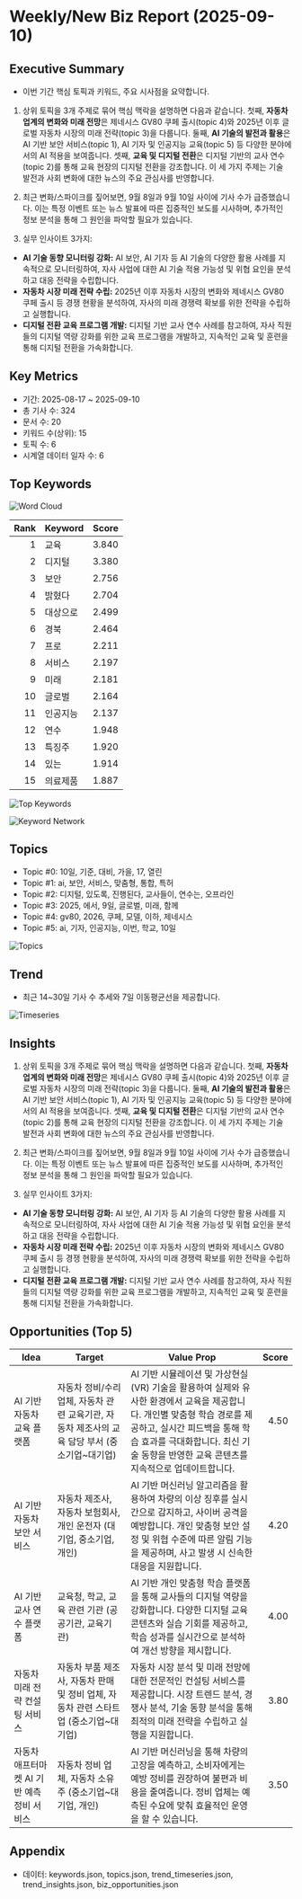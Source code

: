 # Weekly/New Biz Report (2025-09-10)

## Executive Summary

- 이번 기간 핵심 토픽과 키워드, 주요 시사점을 요약합니다.

1) 상위 토픽을 3개 주제로 묶어 핵심 맥락을 설명하면 다음과 같습니다. 첫째, **자동차 업계의 변화와 미래 전망**은 제네시스 GV80 쿠페 출시(topic 4)와 2025년 이후 글로벌 자동차 시장의 미래 전략(topic 3)을 다룹니다. 둘째, **AI 기술의 발전과 활용**은 AI 기반 보안 서비스(topic 1), AI 기자 및 인공지능 교육(topic 5) 등 다양한 분야에서의 AI 적용을 보여줍니다. 셋째, **교육 및 디지털 전환**은 디지털 기반의 교사 연수(topic 2)를 통해 교육 현장의 디지털 전환을 강조합니다.  이 세 가지 주제는 기술 발전과 사회 변화에 대한 뉴스의 주요 관심사를 반영합니다.


2) 최근 변화/스파이크를 짚어보면, 9월 8일과 9월 10일 사이에 기사 수가 급증했습니다.  이는 특정 이벤트 또는 뉴스 발표에 따른 집중적인 보도를 시사하며,  추가적인 정보 분석을 통해 그 원인을 파악할 필요가 있습니다.


3) 실무 인사이트 3가지:

* **AI 기술 동향 모니터링 강화:**  AI 보안, AI 기자 등 AI 기술의 다양한 활용 사례를 지속적으로 모니터링하여,  자사 사업에 대한 AI 기술 적용 가능성 및 위협 요인을 분석하고 대응 전략을 수립합니다.
* **자동차 시장 미래 전략 수립:**  2025년 이후 자동차 시장의 변화와 제네시스 GV80 쿠페 출시 등 경쟁 현황을 분석하여,  자사의 미래 경쟁력 확보를 위한 전략을 수립하고 실행합니다.
* **디지털 전환 교육 프로그램 개발:**  디지털 기반 교사 연수 사례를 참고하여,  자사 직원들의 디지털 역량 강화를 위한 교육 프로그램을 개발하고,  지속적인 교육 및 훈련을 통해 디지털 전환을 가속화합니다.

## Key Metrics

- 기간: 2025-08-17 ~ 2025-09-10
- 총 기사 수: 324
- 문서 수: 20
- 키워드 수(상위): 15
- 토픽 수: 6
- 시계열 데이터 일자 수: 6

## Top Keywords

![Word Cloud](fig/wordcloud.png)

| Rank | Keyword | Score |
|---:|---|---:|
| 1 | 교육 | 3.840 |
| 2 | 디지털 | 3.380 |
| 3 | 보안 | 2.756 |
| 4 | 밝혔다 | 2.704 |
| 5 | 대상으로 | 2.499 |
| 6 | 경북 | 2.464 |
| 7 | 프로 | 2.211 |
| 8 | 서비스 | 2.197 |
| 9 | 미래 | 2.181 |
| 10 | 글로벌 | 2.164 |
| 11 | 인공지능 | 2.137 |
| 12 | 연수 | 1.948 |
| 13 | 특징주 | 1.920 |
| 14 | 있는 | 1.914 |
| 15 | 의료제품 | 1.887 |

![Top Keywords](fig/top_keywords.png)

![Keyword Network](fig/keyword_network.png)

## Topics

- Topic #0: 10일, 기준, 대비, 가을, 17, 열린
- Topic #1: ai, 보안, 서비스, 맞춤형, 통합, 특허
- Topic #2: 디지털, 있도록, 진행된다, 교사들이, 연수는, 오프라인
- Topic #3: 2025, 에서, 9일, 글로벌, 미래, 함께
- Topic #4: gv80, 2026, 쿠페, 모델, 이하, 제네시스
- Topic #5: ai, 기자, 인공지능, 이번, 학교, 10일

![Topics](fig/topics.png)

## Trend

- 최근 14~30일 기사 수 추세와 7일 이동평균선을 제공합니다.

![Timeseries](fig/timeseries.png)

## Insights

1) 상위 토픽을 3개 주제로 묶어 핵심 맥락을 설명하면 다음과 같습니다. 첫째, **자동차 업계의 변화와 미래 전망**은 제네시스 GV80 쿠페 출시(topic 4)와 2025년 이후 글로벌 자동차 시장의 미래 전략(topic 3)을 다룹니다. 둘째, **AI 기술의 발전과 활용**은 AI 기반 보안 서비스(topic 1), AI 기자 및 인공지능 교육(topic 5) 등 다양한 분야에서의 AI 적용을 보여줍니다. 셋째, **교육 및 디지털 전환**은 디지털 기반의 교사 연수(topic 2)를 통해 교육 현장의 디지털 전환을 강조합니다.  이 세 가지 주제는 기술 발전과 사회 변화에 대한 뉴스의 주요 관심사를 반영합니다.


2) 최근 변화/스파이크를 짚어보면, 9월 8일과 9월 10일 사이에 기사 수가 급증했습니다.  이는 특정 이벤트 또는 뉴스 발표에 따른 집중적인 보도를 시사하며,  추가적인 정보 분석을 통해 그 원인을 파악할 필요가 있습니다.


3) 실무 인사이트 3가지:

* **AI 기술 동향 모니터링 강화:**  AI 보안, AI 기자 등 AI 기술의 다양한 활용 사례를 지속적으로 모니터링하여,  자사 사업에 대한 AI 기술 적용 가능성 및 위협 요인을 분석하고 대응 전략을 수립합니다.
* **자동차 시장 미래 전략 수립:**  2025년 이후 자동차 시장의 변화와 제네시스 GV80 쿠페 출시 등 경쟁 현황을 분석하여,  자사의 미래 경쟁력 확보를 위한 전략을 수립하고 실행합니다.
* **디지털 전환 교육 프로그램 개발:**  디지털 기반 교사 연수 사례를 참고하여,  자사 직원들의 디지털 역량 강화를 위한 교육 프로그램을 개발하고,  지속적인 교육 및 훈련을 통해 디지털 전환을 가속화합니다.

## Opportunities (Top 5)

| Idea | Target | Value Prop | Score |
|---|---|---|---:|
| AI 기반 자동차 교육 플랫폼 | 자동차 정비/수리 업체, 자동차 관련 교육기관, 자동차 제조사의 교육 담당 부서 (중소기업~대기업) | AI 기반 시뮬레이션 및 가상현실(VR) 기술을 활용하여 실제와 유사한 환경에서 교육을 제공합니다.  개인별 맞춤형 학습 경로를 제공하고, 실시간 피드백을 통해 학습 효과를 극대화합니다.  최신 기술 동향을 반영한 교육 콘텐츠를 지속적으로 업데이트합니다. | 4.50 |
| AI 기반 자동차 보안 서비스 | 자동차 제조사, 자동차 보험회사, 개인 운전자 (대기업, 중소기업, 개인) | AI 기반 머신러닝 알고리즘을 활용하여 차량의 이상 징후를 실시간으로 감지하고, 사이버 공격을 예방합니다.  개인 맞춤형 보안 설정 및 위협 수준에 따른 알림 기능을 제공하며,  사고 발생 시 신속한 대응을 지원합니다. | 4.20 |
| AI 기반 교사 연수 플랫폼 | 교육청, 학교, 교육 관련 기관 (공공기관, 교육기관) | AI 기반 개인 맞춤형 학습 플랫폼을 통해 교사들의 디지털 역량을 강화합니다.  다양한 디지털 교육 콘텐츠와 실습 기회를 제공하고,  학습 성과를 실시간으로 분석하여 개선 방향을 제시합니다. | 4.00 |
| 자동차 미래 전략 컨설팅 서비스 | 자동차 부품 제조사, 자동차 판매 및 정비 업체, 자동차 관련 스타트업 (중소기업~대기업) | 자동차 시장 분석 및 미래 전망에 대한 전문적인 컨설팅 서비스를 제공합니다.  시장 트렌드 분석, 경쟁사 분석, 기술 동향 분석을 통해 최적의 미래 전략을 수립하고 실행을 지원합니다. | 3.80 |
| 자동차 애프터마켓 AI 기반 예측 정비 서비스 | 자동차 정비 업체, 자동차 소유주 (중소기업~대기업, 개인) | AI 기반 머신러닝을 통해 차량의 고장을 예측하고,  소비자에게는 예방 정비를 권장하여 불편과 비용을 줄여줍니다.  정비 업체는 예측된 수요에 맞춰 효율적인 운영을 할 수 있습니다. | 3.50 |

## Appendix

- 데이터: keywords.json, topics.json, trend_timeseries.json, trend_insights.json, biz_opportunities.json